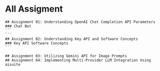 # All Assigment 
````
## Assignment 01: Understanding OpenAI Chat Completion API Parameters
### Chat Bot
```
```
## Assignment 02: Understanding Key API and Software Concepts
### Key API Software Concepts
```

## Assignment 03: Utilizing Gemini API for Image Prompts
## Assignment 04: Implementing Multi-Provider LLM Integration Using aisuite
